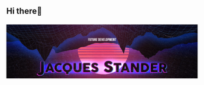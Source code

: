 ## Hi there🤟

### ![officialjs-github-profile-header](./officialjs-github-profile-header-1080p.png)
